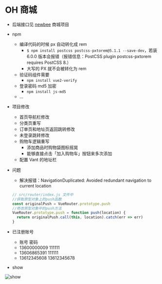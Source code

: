 # OH 商城

- 后端接口见 [newbee](https://github.com/newbee-ltd/newbee-mall-vue-app) 商城项目

- npm

  - 编译代码的时候 px 自动转化成 rem
    - `$ npm install postcss postcss-pxtorem@5.1.1 --save-dev`，若装 6.0.0 版本会报错（报错信息：PostCSS plugin postcss-pxtorem requires PostCSS 8.）
    - 大写的 PX 就不会被转化为 rem
  - 验证码组件需要
    - `npm install vue2-verify`
  - 登录密码 md5 加密
    - `npm install js-md5`
  - ...

- 项目修改

  - 首页导航栏修改
  - 分类页重写
  - 订单页和地址页返回跳转修改
  - 未登录跳转修改
  - 购物车逻辑重写
    - 添加商品时购物袋图标摇晃
    - 能够直接点击「加入购物车」按钮来多次添加
  - 配置 Vant 的地址栏

- 问题
  - 解决报错：NavigationDuplicated: Avoided redundant navigation to current location

  ```js
  // src/router/index.js 文件中
  //获取原型对象上的push函数
  const originalPush = VueRouter.prototype.push
  //修改原型对象中的push方法
  VueRouter.prototype.push = function push(location) {
    return originalPush.call(this, location).catch(err => err)
  }
  ```

- 已注册账号

  - 账号 密码
  - 13600000009 111111
  - 13606865391 111111
  - 13612345608 13612345678

- show

![show](./img/GIF%202021-10-10%200-19-41.gif)
